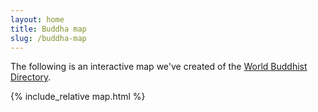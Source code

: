 ```yaml
---
layout: home
title: Buddha map
slug: /buddha-map
---
```


The following is an interactive map we've created of the <a href="http://www.buddhanet.info/wbd/">World Buddhist Directory</a>.

{% include_relative map.html %}
